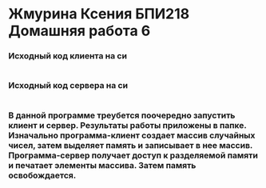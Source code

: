 # Жмурина Ксения БПИ218 Домашняя работа 6
### Исходный код клиента на си

```c

```
### Исходный код сервера на си

```c

```

### В данной программе треубется поочередно запустить клиент и сервер. Результаты работы приложены в папке. Изначально программа-клиент создает массив случайных чисел, затем выделяет память и записывает в нее массив. Программа-сервер получает доступ к разделяемой памяти и печатает элементы массива. Затем память освобождается.
